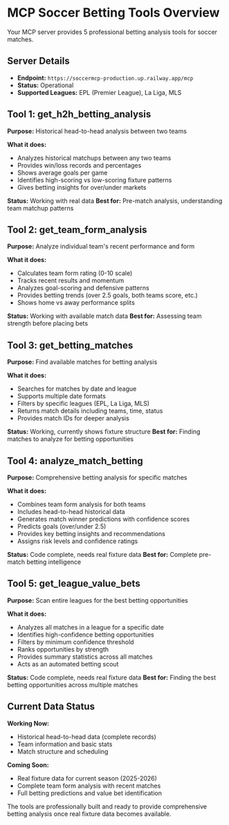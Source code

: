 # MCP Soccer Betting Tools Overview

Your MCP server provides 5 professional betting analysis tools for soccer matches.

## Server Details
- **Endpoint:** `https://soccermcp-production.up.railway.app/mcp`
- **Status:** Operational
- **Supported Leagues:** EPL (Premier League), La Liga, MLS

## Tool 1: get_h2h_betting_analysis
**Purpose:** Historical head-to-head analysis between two teams

**What it does:**
- Analyzes historical matchups between any two teams
- Provides win/loss records and percentages
- Shows average goals per game
- Identifies high-scoring vs low-scoring fixture patterns
- Gives betting insights for over/under markets

**Status:** Working with real data
**Best for:** Pre-match analysis, understanding team matchup patterns

## Tool 2: get_team_form_analysis
**Purpose:** Analyze individual team's recent performance and form

**What it does:**
- Calculates team form rating (0-10 scale)
- Tracks recent results and momentum
- Analyzes goal-scoring and defensive patterns
- Provides betting trends (over 2.5 goals, both teams score, etc.)
- Shows home vs away performance splits

**Status:** Working with available match data
**Best for:** Assessing team strength before placing bets

## Tool 3: get_betting_matches
**Purpose:** Find available matches for betting analysis

**What it does:**
- Searches for matches by date and league
- Supports multiple date formats
- Filters by specific leagues (EPL, La Liga, MLS)
- Returns match details including teams, time, status
- Provides match IDs for deeper analysis

**Status:** Working, currently shows fixture structure
**Best for:** Finding matches to analyze for betting opportunities

## Tool 4: analyze_match_betting
**Purpose:** Comprehensive betting analysis for specific matches

**What it does:**
- Combines team form analysis for both teams
- Includes head-to-head historical data
- Generates match winner predictions with confidence scores
- Predicts goals (over/under 2.5)
- Provides key betting insights and recommendations
- Assigns risk levels and confidence ratings

**Status:** Code complete, needs real fixture data
**Best for:** Complete pre-match betting intelligence

## Tool 5: get_league_value_bets
**Purpose:** Scan entire leagues for the best betting opportunities

**What it does:**
- Analyzes all matches in a league for a specific date
- Identifies high-confidence betting opportunities
- Filters by minimum confidence threshold
- Ranks opportunities by strength
- Provides summary statistics across all matches
- Acts as an automated betting scout

**Status:** Code complete, needs real fixture data
**Best for:** Finding the best betting opportunities across multiple matches

## Current Data Status

**Working Now:**
- Historical head-to-head data (complete records)
- Team information and basic stats
- Match structure and scheduling

**Coming Soon:**
- Real fixture data for current season (2025-2026)
- Complete team form analysis with recent matches
- Full betting predictions and value bet identification

The tools are professionally built and ready to provide comprehensive betting analysis once real fixture data becomes available.